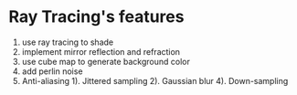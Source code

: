# Ray Tracing's features
1. use ray tracing to shade
2. implement mirror reflection and refraction
3. use cube map to generate background color
4. add perlin noise
5. Anti-aliasing
 1). Jittered sampling
 2). Gaussian blur
 4). Down-sampling